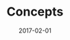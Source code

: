 ---
title: Concepts
linktitle: todo
description: Struggle on a topic? Want to shine in your next afterwork? Or just curious about this new buzzword? Let's found out together what this is all about.
date: 2017-02-01
emoji: ":triangular_ruler:"
publishdate: 2017-02-01
weight: 03
sections_weight: 01
categories: [hugo modules]
keywords: [themes,modules]
draft: false
aliases: [/themes/overview/,/themes/]
toc: true
---